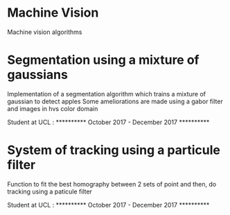 # Machine Vision
Machine vision algorithms

# Segmentation using a mixture of gaussians
Implementation of a segmentation algorithm which trains a mixture of gaussian to detect apples
Some ameliorations are made using a gabor filter and images in hvs color domain

Student at UCL :  ********** October 2017 - December 2017 **********


# System of tracking using a particule filter
Function to fit the best homography between 2 sets of point and then, do tracking using a paticule filter

Student at UCL :  ********** October 2017 - December 2017 **********
